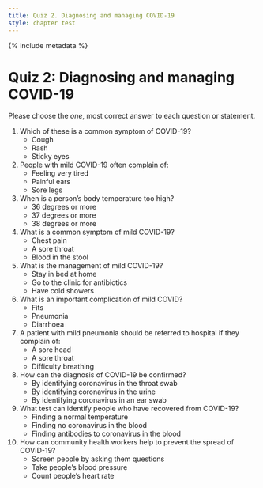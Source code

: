 ```yaml
---
title: Quiz 2. Diagnosing and managing COVID-19
style: chapter test
---
```


{% include metadata %}

# Quiz 2: Diagnosing and managing COVID-19

Please choose the *one*, most correct answer to each question or statement.

1.	Which of these is a common symptom of COVID-19?
    + Cough
    - Rash
    - Sticky eyes
2.	People with mild COVID-19 often complain of:
    + Feeling very tired
    - Painful ears
    - Sore legs
3.	When is a person’s body temperature too high?
    - 36 degrees or more
    - 37 degrees or more
    + 38 degrees or more
4.	What is a common symptom of mild COVID-19?
    - Chest pain
    + A sore throat
    - Blood in the stool
5.	What is the management of mild COVID-19?
    + Stay in bed at home
    - Go to the clinic for antibiotics
    - Have cold showers
6.	What is an important complication of mild COVID?
    - Fits
    + Pneumonia
    - Diarrhoea
7.	A patient with mild pneumonia should be referred to hospital if they complain of:
    - A sore head
    - A sore throat
    + Difficulty breathing
8.	How can the diagnosis of COVID-19 be confirmed?
    + By identifying coronavirus in the throat swab
    - By identifying coronavirus in the urine
    - By identifying coronavirus in an ear swab
9.	What test can identify people who have recovered from COVID-19?
    - Finding a normal temperature
    - Finding no coronavirus in the blood
    + Finding antibodies to coronavirus in the blood
10.	How can community health workers help to prevent the spread of COVID-19?
    + Screen people by asking them questions
    - Take people’s blood pressure
    - Count people’s heart rate
